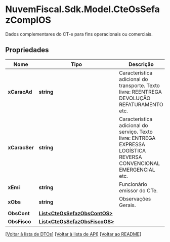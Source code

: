 # NuvemFiscal.Sdk.Model.CteOsSefazComplOS
Dados complementares do CT-e para fins operacionais ou comerciais.

## Propriedades

Nome | Tipo | Descrição | Comentários
------------ | ------------- | ------------- | -------------
**xCaracAd** | **string** | Característica adicional do transporte.  Texto livre:  REENTREGA  DEVOLUÇÃO  REFATURAMENTO  etc. | [optional] 
**xCaracSer** | **string** | Característica adicional do serviço.  Texto livre:  ENTREGA EXPRESSA  LOGÍSTICA REVERSA  CONVENCIONAL  EMERGENCIAL  etc. | [optional] 
**xEmi** | **string** | Funcionário emissor do CTe. | [optional] 
**xObs** | **string** | Observações Gerais. | [optional] 
**ObsCont** | [**List&lt;CteOsSefazObsContOS&gt;**](CteOsSefazObsContOS.md) |  | [optional] 
**ObsFisco** | [**List&lt;CteOsSefazObsFiscoOS&gt;**](CteOsSefazObsFiscoOS.md) |  | [optional] 

[[Voltar à lista de DTOs]](../README.md#documentation-for-models) [[Voltar à lista de API]](../README.md#documentation-for-api-endpoints) [[Voltar ao README]](../README.md)

